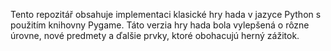 Tento repozitář obsahuje implementaci klasické hry hada v jazyce Python s použitím knihovny Pygame. 
Táto verzia hry hada bola vylepšená o rôzne úrovne, nové predmety a ďalšie prvky, ktoré obohacujú herný zážitok.


